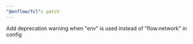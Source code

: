```yaml
---
"@onflow/fcl": patch
---
```


Add deprecation warning when "env" is used instead of "flow.network" in config
